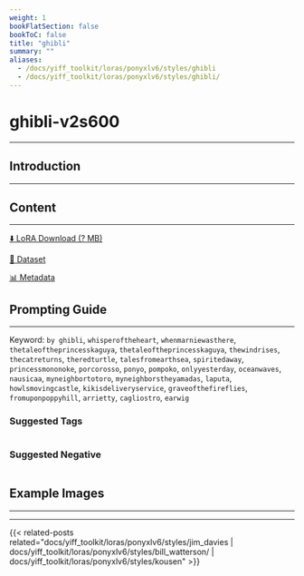 ```yaml
---
weight: 1
bookFlatSection: false
bookToC: false
title: "ghibli"
summary: ""
aliases:
  - /docs/yiff_toolkit/loras/ponyxlv6/styles/ghibli
  - /docs/yiff_toolkit/loras/ponyxlv6/styles/ghibli/
---
```


<!--markdownlint-disable MD025 MD033 -->

# ghibli-v2s600

---

## Introduction

---

## Content

---

[⬇️ LoRA Download (? MB)]()

[📐 Dataset]()

[📊 Metadata]()

## Prompting Guide

---

Keyword: `by ghibli`, `whisperoftheheart`, `whenmarniewasthere`, `thetaleoftheprincesskaguya`, `thetaleoftheprincesskaguya`, `thewindrises`, `thecatreturns`, `theredturtle`, `talesfromearthsea`, `spiritedaway`, `princessmononoke`, `porcorosso`, `ponyo`, `pompoko`, `onlyyesterday`, `oceanwaves`, `nausicaa`, `myneighbortotoro`, `myneighborstheyamadas`, `laputa`, `howlsmovingcastle`, `kikisdeliveryservice`, `graveofthefireflies`, `fromuponpoppyhill`, `arrietty`, `cagliostro`, `earwig`

### Suggested Tags

```md
```

### Suggested Negative

```md
```

## Example Images

---

<div class="image-grid">
  <div class="image-grid-container">
    <a href="">
    </a>
    <a href="">
    </a>
  </div>
</div>

---

{{< related-posts related="docs/yiff_toolkit/loras/ponyxlv6/styles/jim_davies | docs/yiff_toolkit/loras/ponyxlv6/styles/bill_watterson/ | docs/yiff_toolkit/loras/ponyxlv6/styles/kousen" >}}
